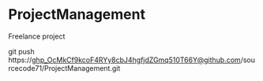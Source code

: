 # ProjectManagement
Freelance project



git push https://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@github.com/sourcecode71/ProjectManagement.git



